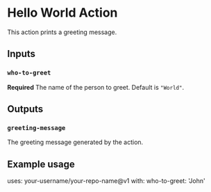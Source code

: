 # Hello World Action

This action prints a greeting message.

## Inputs

### `who-to-greet`

**Required** The name of the person to greet. Default is `"World"`.

## Outputs

### `greeting-message`

The greeting message generated by the action.

## Example usage
uses: your-username/your-repo-name@v1
with:
  who-to-greet: 'John'